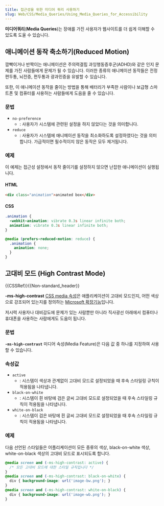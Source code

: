 ```yaml
---
title: 접근성을 위한 미디어 쿼리 사용하기
slug: Web/CSS/Media_Queries/Using_Media_Queries_for_Accessibility
---
```

**미디어쿼리**(**Media Queries**)는 장애를 가진 사용자가 웹사이트를 더 쉽게 이해할 수 있도록 도울 수 있습니다.

## 애니메이션 동작 축소하기(Reduced Motion)

깜빡이거나 반짝이는 애니메이션은 주의력결핍 과잉행동증후군(ADHD)와 같은 인지 문제를 가진 사람들에게 문제가 될 수 있습니다. 이러한 종류의 애니메이션 동작들은 전정편두통, 뇌전증, 편두통과 광과민증을 유발할 수 있습니다.

또한, 이 애니메이션 동작을 줄이는 방법을 통해 배터리가 부족한 사람이나 보급형 스마트폰 및 컴퓨터를 사용하는 사람들에게 도음을 줄 수 있습니다.

### 문법

- `no-preference`
  - : 사용자가 시스템에 관련된 설정을 하지 않았다는 것을 의미합니다.
- `reduce`
  - : 사용자가 시스템에 애니메이션 동작을 최소화하도록 설정하였다는 것을 의미합니다. 가급적이면 필수적이지 않은 동작은 모두 제거됩니다.

### 예제

이 예제는 접근성 설정에서 동작 줄이기를 설정하지 않으면 난잡한 애니메이션이 실행됩니다.

#### HTML

```html
<div class="animation">animated box</div>
```

#### CSS

```css
.animation {
  -webkit-animation: vibrate 0.3s linear infinite both;
  animation: vibrate 0.3s linear infinite both;
}

@media (prefers-reduced-motion: reduce) {
  .animation {
    animation: none;
  }
}
```

## 고대비 모드 (High Contrast Mode)

{{CSSRef}}{{Non-standard_header}}

**-ms-high-contrast** [CSS media 속성](/ko/docs/Web/CSS)은 애플리케이션이 고대비 모드인지, 어떤 색상으로 강조되어 있는지를 정의하는 [Microsoft 확장기능](/ko/docs/Web/CSS/Microsoft_extensions)입니다.

저시력 사용자나 대비감도에 문제가 있는 사람뿐만 아니라 직사광선 아래에서 컴퓨터나 휴대폰을 사용하는 사람에게도 도움이 됩니다.

### 문법

**`-ms-high-contrast`** 미디어 속성(Media Feature)은 다음 값 중 하나를 지정하여 사용할 수 있습니다.

### 속성값

- `active`
  - : 시스템이 색상과 관계없이 고대비 모드로 설정되었을 때 후속 스타일링 규칙이 적용됨을 나타냅니다.
- `black-on-white`
  - : 시스템이 흰 바탕에 검은 글씨 고대비 모드로 설정되었을 때 후속 스타일링 규칙이 적용됨을 나타냅니다.
- `white-on-black`
  - : 시스템이 검은 바탕에 흰 글씨 고대비 모드로 설정되었을 때 후속 스타일링 규칙이 적용됨을 나타냅니다.

### 예제

다음 선언된 스타일들은 어플리케이션이 모든 종류의 색상, black-on-white 색상, white-on-black 색상의 고대비 모드로 표시되도록 합니다.

```css
@media screen and (-ms-high-contrast: active) {
  /* 모든 고대비 모드에 대한 스타일 규칙입니다 */
}
@media screen and (-ms-high-contrast: black-on-white) {
  div { background-image: url('image-bw.png'); }
}
@media screen and (-ms-high-contrast: white-on-black) {
  div { background-image: url('image-wb.png'); }
}
```
